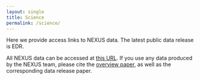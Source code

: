 ```yaml
---
layout: single
title: Science
permalink: /science/
---
```


Here we provide access links to NEXUS data. The latest public data release is EDR. 

All NEXUS data can be accessed at [this URL](https://ariel.astro.illinois.edu/nexus/). If you use any data produced by the NEXUS team, please cite the [overview paper](https://ui.adsabs.harvard.edu/abs/2024arXiv240812713S/abstract), as well as the corresponding data release paper. 
